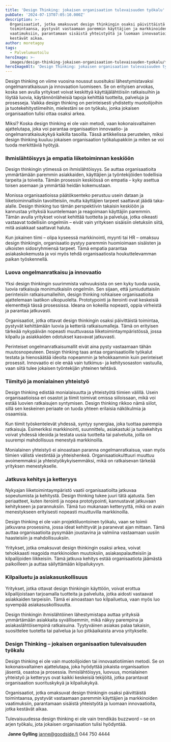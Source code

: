 ```yaml
---
title: 'Design Thinking: jokaisen organisaation tulevaisuuden työkalu'
pubDate: '2024-07-13T07:05:10.000Z'
description: >-
  Organisaatiot, jotka omaksuvat design thinkingin osaksi päivittäistä
  toimintaansa, pystyvät vastaamaan paremmin käyttäjien ja markkinoiden
  vaatimuksiin, parantamaan sisäistä yhteistyötä ja luomaan innovaatioita, jotka
  kestävät aikaa.
author: moretagoy
tags:
  - Palvelumuotoilu
heroImage: >-
  images/design-thinking-jokaisen-organisaation-tulevaisuuden-tyokalu/featured.png
heroImageAlt: 'Design Thinking: jokaisen organisaation tulevaisuuden työkalu'
---
```


Design thinking on viime vuosina noussut suosituksi lähestymistavaksi ongelmanratkaisuun ja innovaation luomiseen. Se on erityisen arvokas, koska sen avulla yritykset voivat keskittyä käyttäjälähtöisiin ratkaisuihin ja löytää luovia, käytännönläheisiä tapoja kehittää tuotteita, palveluja ja prosesseja. Vaikka design thinking on perinteisesti yhdistetty muotoilijoihin ja tuotekehitystiimeihin, mielestäni se on työkalu, jonka jokaisen organisaation tulisi ottaa osaksi arkea.

Miksi? Koska design thinking ei ole vain metodi, vaan kokonaisvaltainen ajattelutapa, joka voi parantaa organisaation innovaatio- ja ongelmanratkaisukykyä kaikilla tasoilla. Tässä artikkelissa perustelen, miksi design thinking kuuluu jokaisen organisaation työkalupakkiin ja miten se voi tuoda merkittäviä hyötyjä.

### **Ihmislähtöisyys ja empatia liiketoiminnan keskiöön**

Design thinkingin ytimessä on ihmislähtöisyys. Se auttaa organisaatioita ymmärtämään paremmin asiakkaiden, käyttäjien ja työntekijöiden todellisia tarpeita ja toiveita. Tämän prosessin keskiössä on empatia – kyky asettua toisen asemaan ja ymmärtää heidän kokemustaan.

Monissa organisaatioissa päätöksenteko perustuu usein dataan ja liiketoiminnallisiin tavoitteisiin, mutta käyttäjien tarpeet saattavat jäädä taka-alalle. Design thinking tuo tämän perspektiivin takaisin keskiöön ja kannustaa yrityksiä kuuntelemaan ja reagoimaan käyttäjiin paremmin. Tämän avulla yritykset voivat kehittää tuotteita ja palveluja, jotka oikeasti vastaavat todellisiin ongelmiin – eivät vain yrityksen sisäisiin oletuksiin siitä, mitä asiakkaat saattavat haluta.

Kun jokainen tiimi – olipa kyseessä markkinointi, myynti tai HR – omaksuu design thinkingin, organisaatio pystyy paremmin huomioimaan sisäisten ja ulkoisten sidosryhmiensä tarpeet. Tämä empatia parantaa asiakaskokemusta ja voi myös tehdä organisaatiosta houkuttelevamman paikan työskennellä.

### **Luova ongelmanratkaisu ja innovaatio**

Yksi design thinkingin suurimmista vahvuuksista on sen kyky tuoda uusia, luovia ratkaisuja monimutkaisiin ongelmiin. Sen sijaan, että jumiuduttaisiin perinteisiin ratkaisumalleihin, design thinking rohkaisee organisaatioita ajattelemaan laatikon ulkopuolelta. Prototypointi ja iterointi ovat keskeisiä elementtejä tässä prosessissa. Ideana on kokeilla nopeasti, oppia virheistä ja parantaa jatkuvasti.

Organisaatiot, jotka ottavat design thinkingin osaksi päivittäistä toimintaa, pystyvät kehittämään luovia ja ketteriä ratkaisumalleja. Tämä on erityisen tärkeää nykypäivän nopeasti muuttuvassa liiketoimintaympäristössä, jossa kilpailu ja asiakkaiden odotukset kasvavat jatkuvasti.

Perinteiset ongelmanratkaisumallit eivät aina pysty vastaamaan tähän muutosnopeuteen. Design thinking taas antaa organisaatioille työkalut testata ja hienosäätää ideoita nopeammin ja tehokkaammin kuin perinteiset prosessit. Innovaatio ei ole enää vain tutkimus- ja kehitysosaston vastuulla, vaan siitä tulee jokaisen työntekijän yhteinen tehtävä.

### **Tiimityö ja monialainen yhteistyö**

Design thinking edistää monialaisuutta ja yhteistyötä tiimien välillä. Usein organisaatioissa eri osastot ja tiimit toimivat omissa siiloissaan, mikä voi estää luovien ratkaisujen syntymisen. Design thinking rikkoo nämä siilot, sillä sen keskeinen periaate on tuoda yhteen erilaisia näkökulmia ja osaamisia.

Kun tiimit työskentelevät yhdessä, syntyy synergiaa, joka tuottaa parempia ratkaisuja. Esimerkiksi markkinointi, suunnittelu, asiakastuki ja tuotekehitys voivat yhdessä ideoida ja testata uusia tuotteita tai palveluita, joilla on suurempi mahdollisuus menestyä markkinoilla.

Monialainen yhteistyö ei ainoastaan paranna ongelmanratkaisua, vaan myös tiimien välistä viestintää ja yhteishenkeä. Organisaatiokulttuuri muuttuu avoimemmaksi ja yhteistyökykyisemmäksi, mikä on ratkaisevan tärkeää yrityksen menestykselle.

### **Jatkuva kehitys ja ketteryys**

Nykyajan liiketoimintaympäristö vaatii organisaatioilta jatkuvaa sopeutumista ja kehitystä. Design thinking tukee juuri tätä ajatusta. Sen periaatteet, kuten iterointi ja nopea prototypointi, kannustavat jatkuvaan kehitykseen ja parannuksiin. Tämä tuo mukanaan ketteryyttä, mikä on avain menestykseen erityisesti nopeasti muuttuvilla markkinoilla.

Design thinking ei ole vain projektiluontoinen työkalu, vaan se toimii jatkuvana prosessina, jossa ideat kehittyvät ja paranevat ajan mittaan. Tämä auttaa organisaatioita pysymään joustavina ja valmiina vastaamaan uusiin haasteisiin ja mahdollisuuksiin.

Yritykset, jotka omaksuvat design thinkingin osaksi arkea, voivat tehokkaasti reagoida markkinoiden muutoksiin, asiakaspalautteisiin ja kilpailijoiden liikkeisiin. Tämä jatkuva kehitys estää organisaatiota jäämästä paikoilleen ja auttaa säilyttämään kilpailukyvyn.

### **Kilpailuetu ja asiakasuskollisuus**

Yritykset, jotka ottavat design thinkingin käyttöön, voivat erottua kilpailijoistaan tarjoamalla tuotteita ja palveluita, jotka aidosti vastaavat asiakkaiden tarpeisiin. Tämä ei ainoastaan tuo kilpailuetua, vaan myös luo syvempää asiakasuskollisuutta.

Design thinkingin ihmislähtöinen lähestymistapa auttaa yrityksiä ymmärtämään asiakkaita syvällisemmin, mikä näkyy parempina ja asiakaslähtöisempinä ratkaisuina. Tyytyväinen asiakas palaa takaisin, suosittelee tuotetta tai palvelua ja luo pitkäaikaista arvoa yritykselle.

### **Design Thinking – jokaisen organisaation tulevaisuuden työkalu**

Design thinking ei ole vain muotoilijoiden tai innovaatiotiimien metodi. Se on kokonaisvaltainen ajattelutapa, joka hyödyttää jokaista organisaation jäsentä, osastoa ja prosessia. Ihmislähtöisyys, luovuus, monialainen yhteistyö ja ketteryys ovat kaikki keskeisiä tekijöitä, jotka parantavat organisaation suorituskykyä ja kilpailukykyä.

Organisaatiot, jotka omaksuvat design thinkingin osaksi päivittäistä toimintaansa, pystyvät vastaamaan paremmin käyttäjien ja markkinoiden vaatimuksiin, parantamaan sisäistä yhteistyötä ja luomaan innovaatioita, jotka kestävät aikaa.

Tulevaisuudessa design thinking ei ole vain trendikäs buzzword – se on arjen työkalu, jota jokaisen organisaation tulisi hyödyntää.

  **Janne Gylling** janne@goodside.fi 044 750 4444